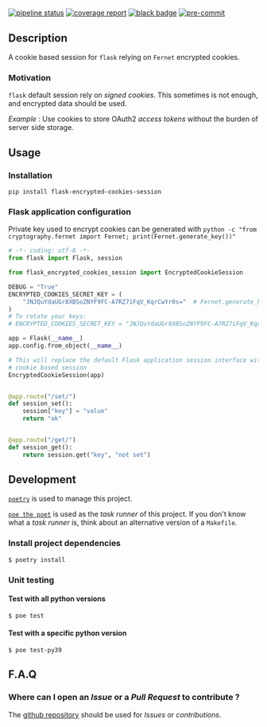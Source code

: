 #

[![pipeline status](https://gitlab.in2p3.fr/rferrand/flask-encrypted-cookies-session/badges/develop/pipeline.svg)](https://gitlab.in2p3.fr/rferrand/flask-encrypted-cookies-session/-/commits/develop)
[![coverage report](https://gitlab.in2p3.fr/rferrand/flask-encrypted-cookies-session/badges/develop/coverage.svg)](https://gitlab.in2p3.fr/rferrand/flask-encrypted-cookies-session/-/commits/develop)
[![black badge](https://img.shields.io/badge/code%20style-black-000000.svg)](https://img.shields.io/badge/code%20style-black-000000.svg)
[![pre-commit](https://img.shields.io/badge/pre--commit-enabled-brightgreen?logo=pre-commit&logoColor=white)](https://github.com/pre-commit/pre-commit)

## Description

A cookie based session for `flask` relying on `Fernet` encrypted cookies.

### Motivation

`flask` default session rely on _signed cookies_. This sometimes is not enough, and encrypted data should be used.

_Example_ : Use cookies to store OAuth2 _access tokens_ without the burden of server side storage.


## Usage

### Installation

`pip install flask-encrypted-cookies-session`


### Flask application configuration

Private key used to encrypt cookies can be generated with `python -c "from cryptography.fernet import Fernet; print(Fernet.generate_key())"`

```python
# -*- coding: utf-8 -*-
from flask import Flask, session

from flask_encrypted_cookies_session import EncryptedCookieSession

DEBUG = "True"
ENCRYPTED_COOKIES_SECRET_KEY = (
    "JNJQuYdaUGr8XBSoZNYF9FC-A7RZ7iFqV_KqrCwYr0s="  # Fernet.generate_key()
)
# To rotate your keys:
# ENCRYPTED_COOKIES_SECRET_KEY = "JNJQuYdaUGr8XBSoZNYF9FC-A7RZ7iFqV_KqrCwYr0s=,Dfo2hCeG-S6CeY-_tgJ33gip9rxC2t8qNK0CM0gZlRk="  # [Fernet.generate_key(), Fernet.generate_key()]

app = Flask(__name__)
app.config.from_object(__name__)

# This will replace the default Flask application session interface with the encrypted
# cookie based session
EncryptedCookieSession(app)


@app.route("/set/")
def session_set():
    session["key"] = "value"
    return "ok"


@app.route("/get/")
def session_get():
    return session.get("key", "not set")
```

## Development

[`poetry`](https://python-poetry.org/) is used to manage this project.

[`poe the poet`](https://github.com/nat-n/poethepoet) is used as the _task runner_ of this project. If you don't know what a _task runner_ is, think about an alternative version of a `Makefile`.

### Install project dependencies

```
$ poetry install
```

### Unit testing

#### Test with all python versions

```
$ poe test
```

#### Test with a specific python version

```
$ poe test-py39
```

## F.A.Q

### Where can I open an _Issue_ or a _Pull Request_ to contribute ?

The [github repository](https://github.com/riton/flask-encrypted-cookies-session) should be used for _Issues_ or _contributions_.
